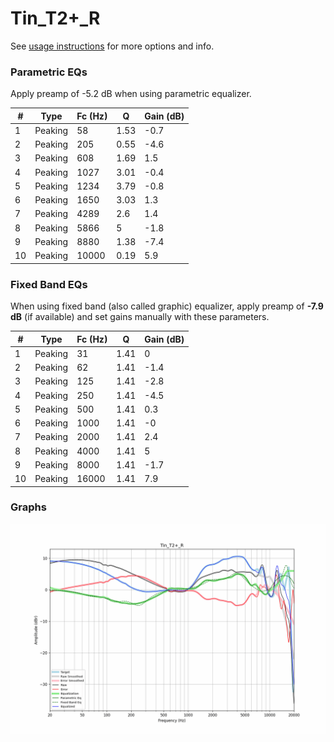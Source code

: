 # Tin_T2+_R
See [usage instructions](https://github.com/jaakkopasanen/AutoEq#usage) for more options and info.

### Parametric EQs
Apply preamp of -5.2 dB when using parametric equalizer.

|   # | Type    |   Fc (Hz) |    Q |   Gain (dB) |
|-----|---------|-----------|------|-------------|
|   1 | Peaking |        58 | 1.53 |        -0.7 |
|   2 | Peaking |       205 | 0.55 |        -4.6 |
|   3 | Peaking |       608 | 1.69 |         1.5 |
|   4 | Peaking |      1027 | 3.01 |        -0.4 |
|   5 | Peaking |      1234 | 3.79 |        -0.8 |
|   6 | Peaking |      1650 | 3.03 |         1.3 |
|   7 | Peaking |      4289 | 2.6  |         1.4 |
|   8 | Peaking |      5866 | 5    |        -1.8 |
|   9 | Peaking |      8880 | 1.38 |        -7.4 |
|  10 | Peaking |     10000 | 0.19 |         5.9 |

### Fixed Band EQs
When using fixed band (also called graphic) equalizer, apply preamp of **-7.9 dB** (if available) and set gains manually with these parameters.

|   # | Type    |   Fc (Hz) |    Q |   Gain (dB) |
|-----|---------|-----------|------|-------------|
|   1 | Peaking |        31 | 1.41 |         0   |
|   2 | Peaking |        62 | 1.41 |        -1.4 |
|   3 | Peaking |       125 | 1.41 |        -2.8 |
|   4 | Peaking |       250 | 1.41 |        -4.5 |
|   5 | Peaking |       500 | 1.41 |         0.3 |
|   6 | Peaking |      1000 | 1.41 |        -0   |
|   7 | Peaking |      2000 | 1.41 |         2.4 |
|   8 | Peaking |      4000 | 1.41 |         5   |
|   9 | Peaking |      8000 | 1.41 |        -1.7 |
|  10 | Peaking |     16000 | 1.41 |         7.9 |

### Graphs
![](./Tin_T2+_R.png)
